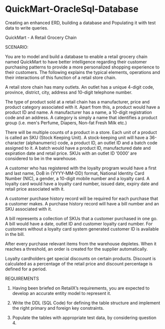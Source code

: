 # QuickMart-OracleSql-Database
Creating an enhanced ERD, building a database and Populating it with test data to write queries. 

QuickMart - A Retail Grocery Chain



SCENARIO:
 
You are to model and build a database to enable a retail grocery chain named QuickMart to have better intelligence regarding their customer purchasing patterns to provide a more personalized shopping experience to their customers. The following explains the typical elements, operations and their interactions of this function of a retail store chain.
 
A retail store chain has many outlets. An outlet has a unique 4-digit code, province, district, city, address and 10-digit telephone number.

The type of product sold at a retail chain has a manufacturer, price and product category associated with it. Apart from this, a product would have a product ID and name. A manufacturer has a name, a 10-digit registration code and an address. A category is simply a name that identifies a product group (i.e. men's Perfume, Diapers, Non-fat Fresh Milk etc.)

There will be multiple counts of a product in a store. Each unit of a product is called an SKU (Stock Keeping Unit). A stock-keeping unit will have a 36-character (alphanumeric) code, a product ID, an outlet ID and a batch code assigned to it. A batch would have a product ID, manufactured date and expiration date and retail price. SKUs with an outlet ID ‘0000’ are considered to be in the warehouse.

A customer who has registered with the loyalty program would have a first and last name, DoB in (YYYY-MM-DD) format, National Identity Card Number (NIC), a gender, a 10-digit mobile number and a loyalty card. A loyalty card would have a loyalty card number, issued date, expiry date and retail price associated with it.

A customer purchase history record will be required for each purchase that a customer makes. A purchase history record will have a bill number and an SKU associated with it.

A bill represents a collection of SKUs that a customer purchased in one go. A bill would have a date, outlet ID and customer loyalty card number. For customers without a loyalty card system generated customer ID is available in the bill.

After every purchase relevant items from the warehouse depletes. When it reaches a threshold, an order is created for the supplier automatically.

Loyalty cardholders get special discounts on certain products. Discount is calculated as a percentage of the retail price and discount percentage is defined for a period.
 



REQUIREMENTS
 

1. Having been briefed on RetailX’s requirements, you are expected to develop an accurate entity model to represent it.
 
2. Write the DDL (SQL Code) for defining the table structure and implement the right primary and foreign key constraints.
 
3. Populate the tables with appropriate test data, by considering question 4.

